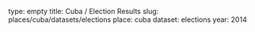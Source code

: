 type: empty
title: Cuba / Election Results
slug: places/cuba/datasets/elections
place: cuba
dataset: elections
year: 2014
